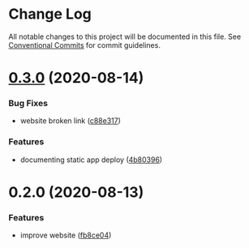 # Change Log

All notable changes to this project will be documented in this file.
See [Conventional Commits](https://conventionalcommits.org) for commit guidelines.

# [0.3.0](https://github.com/ttoss/pepe-cli/compare/v0.2.0...v0.3.0) (2020-08-14)

### Bug Fixes

- website broken link ([c88e317](https://github.com/ttoss/pepe-cli/commit/c88e317788c45dd7f96bf284a969afe94ef5a5f2))

### Features

- documenting static app deploy ([4b80396](https://github.com/ttoss/pepe-cli/commit/4b803965a100c3abb9518044bc8c4e98578a6c2c))

# 0.2.0 (2020-08-13)

### Features

- improve website ([fb8ce04](https://github.com/ttoss/pepe-cli/commit/fb8ce042adc5d10f7a963f3787eb6243f2d35bd2))
